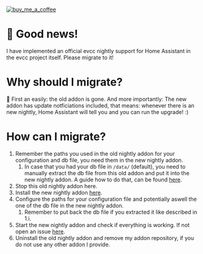 [![buy_me_a_coffee](https://img.shields.io/badge/If%20you%20like%20it-Buy%20me%20a%20coffee-yellow.svg?style=for-the-badge)](https://www.buymeacoffee.com/dirkmaucher)

# :tada: Good news!
I have implemented an official evcc nightly support for Home Assistant in the evcc project itself. Please migrate to it!

# Why should I migrate?

:rocket: First an easily: the old addon is gone. And more importantly: The new addon has update notficiations included, that means: whenever there is an new nightly, Home Assistant will tell you and you can run the upgrade! :)

# How can I migrate?
1. Remember the paths you used in the old nightly addon for your configuration and db file, you need them in the new nightly addon.
   1. In case that you had your db file in `/data/` (default), you need to manually extract the db file from this old addon and put it into the new nightly addon. A guide how to do that, can be found [here](https://docs.evcc.io/en/docs/installation/home-assistant#how-do-i-access-the-evcc-database).
2. Stop this old nightly addon here.
3. Install the new nightly addon [here](https://docs.evcc.io/en/docs/installation/home-assistant#installation).
4. Configure the paths for your configuration file and potentially aswell the one of the db file in the new nightly addon.
   1. Remember to put back the db file if you extracted it like described in 1.i.
5. Start the new nightly addon and check if everything is working. If not open an issue [here](https://github.com/evcc-io/hassio-addon/issues/new).
6. Uninstall the old nightly addon and remove my addon repository, if you do not use any other addon I provide.

<!--

Notes to developers after forking or using the github template feature:
- While developing comment out the 'image' key from 'example/config.yaml' to make the supervisor build the addon
  - Remember to put this back when pushing up your changes.
- When you merge to the 'main' branch of your repository a new build will be triggered.
  - Make sure you adjust the 'version' key in 'example/config.yaml' when you do that.
  - Make sure you update 'example/CHANGELOG.md' when you do that.
  - The first time this runs you might need to adjust the image configuration on github container registry to make it public
- Adjust the 'image' key in 'example/config.yaml' so it points to your username instead of 'home-assistant'.
  - This is where the build images will be published to.
- Rename the example directory.
  - The 'slug' key in 'example/config.yaml' should match the directory name.
- Adjust all keys/url's that points to 'home-assistant' to now point to your user/fork.
- Share your repository on the forums https://community.home-assistant.io/c/projects/9
- Do awesome stuff!
 -->
